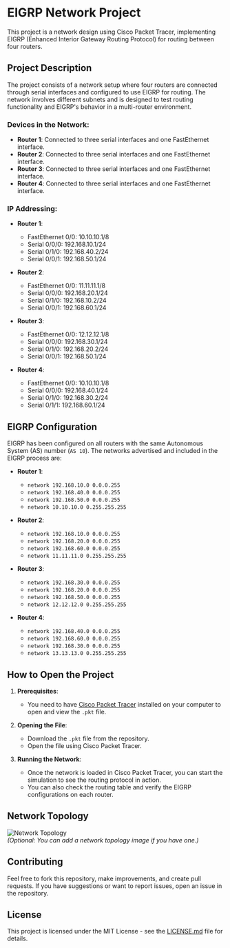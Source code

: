 # EIGRP Network Project

This project is a network design using Cisco Packet Tracer, implementing EIGRP (Enhanced Interior Gateway Routing Protocol) for routing between four routers.

## Project Description

The project consists of a network setup where four routers are connected through serial interfaces and configured to use EIGRP for routing. The network involves different subnets and is designed to test routing functionality and EIGRP's behavior in a multi-router environment.

### Devices in the Network:
- **Router 1**: Connected to three serial interfaces and one FastEthernet interface.
- **Router 2**: Connected to three serial interfaces and one FastEthernet interface.
- **Router 3**: Connected to three serial interfaces and one FastEthernet interface.
- **Router 4**: Connected to three serial interfaces and one FastEthernet interface.

### IP Addressing:
- **Router 1**:  
  - FastEthernet 0/0: 10.10.10.1/8  
  - Serial 0/0/0: 192.168.10.1/24  
  - Serial 0/1/0: 192.168.40.2/24  
  - Serial 0/0/1: 192.168.50.1/24  

- **Router 2**:  
  - FastEthernet 0/0: 11.11.11.1/8  
  - Serial 0/0/0: 192.168.20.1/24  
  - Serial 0/1/0: 192.168.10.2/24  
  - Serial 0/0/1: 192.168.60.1/24  

- **Router 3**:  
  - FastEthernet 0/0: 12.12.12.1/8  
  - Serial 0/0/0: 192.168.30.1/24  
  - Serial 0/1/0: 192.168.20.2/24  
  - Serial 0/0/1: 192.168.50.1/24  

- **Router 4**:  
  - FastEthernet 0/0: 10.10.10.1/8  
  - Serial 0/0/0: 192.168.40.1/24  
  - Serial 0/1/0: 192.168.30.2/24  
  - Serial 0/1/1: 192.168.60.1/24  

## EIGRP Configuration

EIGRP has been configured on all routers with the same Autonomous System (AS) number (`AS 10`). The networks advertised and included in the EIGRP process are:

- **Router 1**:  
  - `network 192.168.10.0 0.0.0.255`
  - `network 192.168.40.0 0.0.0.255`
  - `network 192.168.50.0 0.0.0.255`
  - `network 10.10.10.0 0.255.255.255`

- **Router 2**:  
  - `network 192.168.10.0 0.0.0.255`
  - `network 192.168.20.0 0.0.0.255`
  - `network 192.168.60.0 0.0.0.255`
  - `network 11.11.11.0 0.255.255.255`

- **Router 3**:  
  - `network 192.168.30.0 0.0.0.255`
  - `network 192.168.20.0 0.0.0.255`
  - `network 192.168.50.0 0.0.0.255`
  - `network 12.12.12.0 0.255.255.255`

- **Router 4**:  
  - `network 192.168.40.0 0.0.0.255`
  - `network 192.168.60.0 0.0.0.255`
  - `network 192.168.30.0 0.0.0.255`
  - `network 13.13.13.0 0.255.255.255`

## How to Open the Project

1. **Prerequisites**:
   - You need to have [Cisco Packet Tracer](https://www.netacad.com/courses/packet-tracer) installed on your computer to open and view the `.pkt` file.

2. **Opening the File**:
   - Download the `.pkt` file from the repository.
   - Open the file using Cisco Packet Tracer.

3. **Running the Network**:
   - Once the network is loaded in Cisco Packet Tracer, you can start the simulation to see the routing protocol in action.
   - You can also check the routing table and verify the EIGRP configurations on each router.

## Network Topology

![Network Topology](./images/NETWORK_EIGRP.png)  
*(Optional: You can add a network topology image if you have one.)*

## Contributing

Feel free to fork this repository, make improvements, and create pull requests. If you have suggestions or want to report issues, open an issue in the repository.

## License

This project is licensed under the MIT License - see the [LICENSE.md](LICENSE.md) file for details.

